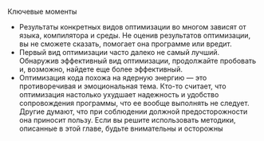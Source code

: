 Ключевые моменты

* Результаты конкретных видов оптимизации во многом зависят от языка, компилятора и среды. Не оценив результатов
 оптимизации, вы не сможете сказать, помогает она программе или вредит.
* Первый вид оптимизации часто далеко не самый лучший. Обнаружив эффективный вид оптимизации, продолжайте пробовать и,
 возможно, найдете еще более эффективный.
* Оптимизация кода похожа на ядерную энергию — это противоречивая и эмоциональная тема. Кто-то считает, что оптимизация
 настолько ухудшает надежность и удобство сопровождения программы, что ее вообще выполнять не следует. Другие думают,
 что при соблюдении должной предосторожности она приносит пользу. Если вы решите использовать методики, описанные в
 этой главе, будьте внимательны и осторожны
